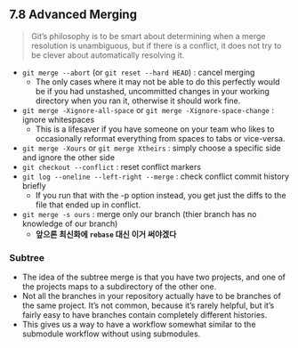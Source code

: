 ## 7.8 Advanced Merging

> Git’s philosophy is to be smart about determining when a merge resolution is unambiguous, but if there is a conflict, it does not try to be clever about automatically resolving it.

- `git merge --abort` (or `git reset --hard HEAD`) : cancel merging
    - The only cases where it may not be able to do this perfectly would be if you had unstashed, uncommitted changes in your working directory when you ran it, otherwise it should work fine.
- `git merge -Xignore-all-space` or `git merge -Xignore-space-change` : ignore whitespaces
    - This is a lifesaver if you have someone on your team who likes to occasionally reformat everything from spaces to tabs or vice-versa.
- `git merge -Xours` or `git merge Xtheirs` : simply choose a specific side and ignore the other side
- `git checkout --conflict` : reset conflict markers
- `git log --oneline --left-right --merge` : check conflict commit history briefly
    - If you run that with the -p option instead, you get just the diffs to the file that ended up in conflict.
- `git merge -s ours` : merge only our branch (thier branch has no knowledge of our branch)
  - **앞으론 최신화에 `rebase` 대신 이거 써야겠다**

### Subtree

-  The idea of the subtree merge is that you have two projects, and one of the projects maps to a subdirectory of the other one.
-  Not all the branches in your repository actually have to be branches of the same project. It’s not common, because it’s rarely helpful, but it’s fairly easy to have branches contain completely different histories.
- This gives us a way to have a workflow somewhat similar to the submodule workflow without using submodules.
